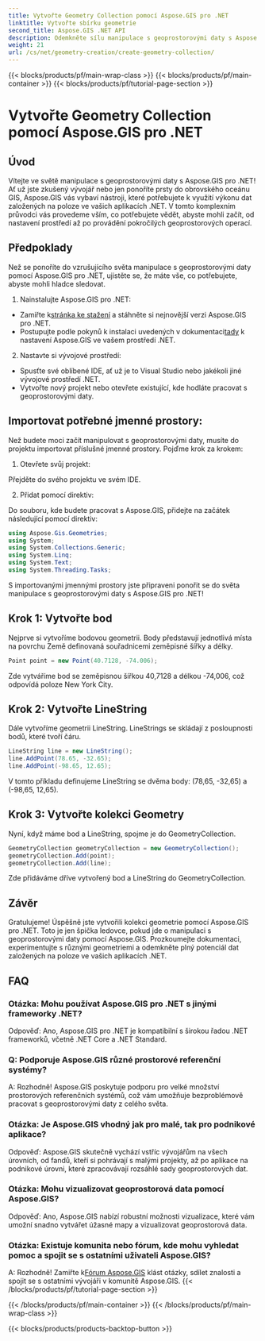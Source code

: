 ```yaml
---
title: Vytvořte Geometry Collection pomocí Aspose.GIS pro .NET
linktitle: Vytvořte sbírku geometrie
second_title: Aspose.GIS .NET API
description: Odemkněte sílu manipulace s geoprostorovými daty s Aspose.GIS pro .NET. Bezproblémově vytvářejte, vizualizujte a analyzujte data založená na umístění ve svých aplikacích .NET.
weight: 21
url: /cs/net/geometry-creation/create-geometry-collection/
---
```


{{< blocks/products/pf/main-wrap-class >}}
{{< blocks/products/pf/main-container >}}
{{< blocks/products/pf/tutorial-page-section >}}

# Vytvořte Geometry Collection pomocí Aspose.GIS pro .NET


## Úvod

Vítejte ve světě manipulace s geoprostorovými daty s Aspose.GIS pro .NET! Ať už jste zkušený vývojář nebo jen ponoříte prsty do obrovského oceánu GIS, Aspose.GIS vás vybaví nástroji, které potřebujete k využití výkonu dat založených na poloze ve vašich aplikacích .NET. V tomto komplexním průvodci vás provedeme vším, co potřebujete vědět, abyste mohli začít, od nastavení prostředí až po provádění pokročilých geoprostorových operací.

## Předpoklady

Než se ponoříte do vzrušujícího světa manipulace s geoprostorovými daty pomocí Aspose.GIS pro .NET, ujistěte se, že máte vše, co potřebujete, abyste mohli hladce sledovat.

1. Nainstalujte Aspose.GIS pro .NET:

- Zamiřte k[stránka ke stažení](https://releases.aspose.com/gis/net/) a stáhněte si nejnovější verzi Aspose.GIS pro .NET.
-  Postupujte podle pokynů k instalaci uvedených v dokumentaci[tady](https://reference.aspose.com/gis/net/) k nastavení Aspose.GIS ve vašem prostředí .NET.

2. Nastavte si vývojové prostředí:

- Spusťte své oblíbené IDE, ať už je to Visual Studio nebo jakékoli jiné vývojové prostředí .NET.
- Vytvořte nový projekt nebo otevřete existující, kde hodláte pracovat s geoprostorovými daty.

## Importovat potřebné jmenné prostory:

Než budete moci začít manipulovat s geoprostorovými daty, musíte do projektu importovat příslušné jmenné prostory. Pojďme krok za krokem:

1. Otevřete svůj projekt:

Přejděte do svého projektu ve svém IDE.

2. Přidat pomocí direktiv:

Do souboru, kde budete pracovat s Aspose.GIS, přidejte na začátek následující pomocí direktiv:

```csharp
using Aspose.Gis.Geometries;
using System;
using System.Collections.Generic;
using System.Linq;
using System.Text;
using System.Threading.Tasks;
```

S importovanými jmennými prostory jste připraveni ponořit se do světa manipulace s geoprostorovými daty s Aspose.GIS pro .NET!


## Krok 1: Vytvořte bod

Nejprve si vytvoříme bodovou geometrii. Body představují jednotlivá místa na povrchu Země definovaná souřadnicemi zeměpisné šířky a délky.

```csharp
Point point = new Point(40.7128, -74.006);
```

Zde vytváříme bod se zeměpisnou šířkou 40,7128 a délkou -74,006, což odpovídá poloze New York City.

## Krok 2: Vytvořte LineString

Dále vytvoříme geometrii LineString. LineStrings se skládají z posloupnosti bodů, které tvoří čáru.

```csharp
LineString line = new LineString();
line.AddPoint(78.65, -32.65);
line.AddPoint(-98.65, 12.65);
```

V tomto příkladu definujeme LineString se dvěma body: (78,65, -32,65) a (-98,65, 12,65).

## Krok 3: Vytvořte kolekci Geometry

Nyní, když máme bod a LineString, spojme je do GeometryCollection.

```csharp
GeometryCollection geometryCollection = new GeometryCollection();
geometryCollection.Add(point);
geometryCollection.Add(line);
```

Zde přidáváme dříve vytvořený bod a LineString do GeometryCollection.

## Závěr

Gratulujeme! Úspěšně jste vytvořili kolekci geometrie pomocí Aspose.GIS pro .NET. Toto je jen špička ledovce, pokud jde o manipulaci s geoprostorovými daty pomocí Aspose.GIS. Prozkoumejte dokumentaci, experimentujte s různými geometriemi a odemkněte plný potenciál dat založených na poloze ve vašich aplikacích .NET.

## FAQ

### Otázka: Mohu používat Aspose.GIS pro .NET s jinými frameworky .NET?

Odpověď: Ano, Aspose.GIS pro .NET je kompatibilní s širokou řadou .NET frameworků, včetně .NET Core a .NET Standard.

### Q: Podporuje Aspose.GIS různé prostorové referenční systémy?

A: Rozhodně! Aspose.GIS poskytuje podporu pro velké množství prostorových referenčních systémů, což vám umožňuje bezproblémově pracovat s geoprostorovými daty z celého světa.

### Otázka: Je Aspose.GIS vhodný jak pro malé, tak pro podnikové aplikace?

Odpověď: Aspose.GIS skutečně vychází vstříc vývojářům na všech úrovních, od fandů, kteří si pohrávají s malými projekty, až po aplikace na podnikové úrovni, které zpracovávají rozsáhlé sady geoprostorových dat.

### Otázka: Mohu vizualizovat geoprostorová data pomocí Aspose.GIS?

Odpověď: Ano, Aspose.GIS nabízí robustní možnosti vizualizace, které vám umožní snadno vytvářet úžasné mapy a vizualizovat geoprostorová data.

### Otázka: Existuje komunita nebo fórum, kde mohu vyhledat pomoc a spojit se s ostatními uživateli Aspose.GIS?

 A: Rozhodně! Zamiřte k[Fórum Aspose.GIS](https://forum.aspose.com/c/gis/33) klást otázky, sdílet znalosti a spojit se s ostatními vývojáři v komunitě Aspose.GIS.
{{< /blocks/products/pf/tutorial-page-section >}}

{{< /blocks/products/pf/main-container >}}
{{< /blocks/products/pf/main-wrap-class >}}

{{< blocks/products/products-backtop-button >}}
